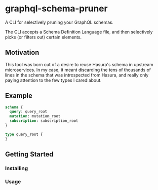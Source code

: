 # graphql-schema-pruner

A CLI for selectively pruning your GraphQL schemas.

The CLI accepts a Schema Definition Language file, and then selectively picks 
(or filters out) certain elements.

## Motivation

This tool was born out of a desire to reuse Hasura's schema in upstream 
microservices. In my case, it meant discarding the tens of thousands of lines
in the schema that was introspected from Hasura, and really only paying 
attention to the few types I cared about.

## Example

```graphql
schema {
  query: query_root
  mutation: mutation_root
  subscription: subscription_root
}

type query_root {
}
```

## Getting Started

### Installing

### Usage